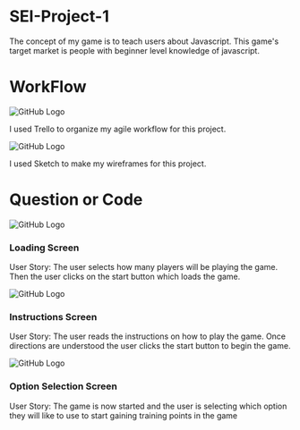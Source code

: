 # SEI-Project-1
The concept of my game is to teach users about Javascript. This game's target market is people with beginner level knowledge of javascript. 

# WorkFlow 

![GitHub Logo](https://i.imgur.com/HwxTYH3.png)

I used Trello to organize my agile workflow for this project.

![GitHub Logo](https://i.imgur.com/HSrhn0P.png)

I used Sketch to make my wireframes for this project. 

# Question or Code

![GitHub Logo](https://i.imgur.com/OGVXPNL.png)

### Loading Screen
User Story: The user selects how many players will be playing the game. Then the user clicks on the start button which loads the game. 

![GitHub Logo](https://i.imgur.com/lrJs3s1.png)

### Instructions Screen 
User Story: The user reads the instructions on how to play the game. Once directions are understood the user clicks the start button to begin the game. 

![GitHub Logo](https://i.imgur.com/mdTMhrK.png)

### Option Selection Screen 
User Story: The game is now started and the user is selecting which option they will like to use to start gaining training points in the game
